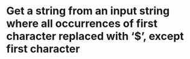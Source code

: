 <h1> Get a string from an input string where all occurrences of first character replaced with ‘$’, except first character </h>
